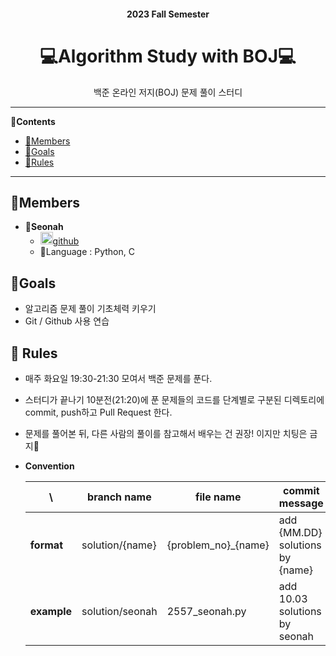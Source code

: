 <div align="center">
    <h4>2023 Fall Semester</h4>
    <h1>💻Algorithm Study with BOJ💻</h1>
    <p>
             백준 온라인 저지(BOJ) 문제 풀이 스터디
    </p>
    </div>    



---

**🔖Contents**

* [👥Members](##👥Members)
* [🚩Goals](##🚩Goals)
* [📌Rules](##📌Rules)

---



## 👥Members

* 🧸**Seonah** 
  * <img src ="https://cdn-icons-png.flaticon.com/512/25/25231.png" width=20px>[github](https://github.com/linea77)
  * 💬Language : Python, C



## 🚩Goals

* 알고리즘 문제 풀이 기초체력 키우기
* Git / Github 사용 연습



## 📌 Rules

* 매주 화요일 19:30-21:30 모여서 백준 문제를 푼다.

* 스터디가 끝나기 10분전(21:20)에 푼 문제들의 코드를 단계별로 구분된 디렉토리에 commit, push하고 Pull Request 한다.

* 문제를 풀어본 뒤, 다른 사람의 풀이를 참고해서 배우는 건 권장! 이지만 치팅은 금지🚫

* **Convention**

  | \           | branch name     | file name           | commit message                  |
  | ----------- | --------------- | ------------------- | ------------------------------- |
  | **format**  | solution/{name} | {problem_no}_{name} | add {MM.DD} solutions by {name} |
  | **example** | solution/seonah | 2557_seonah.py      | add 10.03 solutions by seonah   |

  
